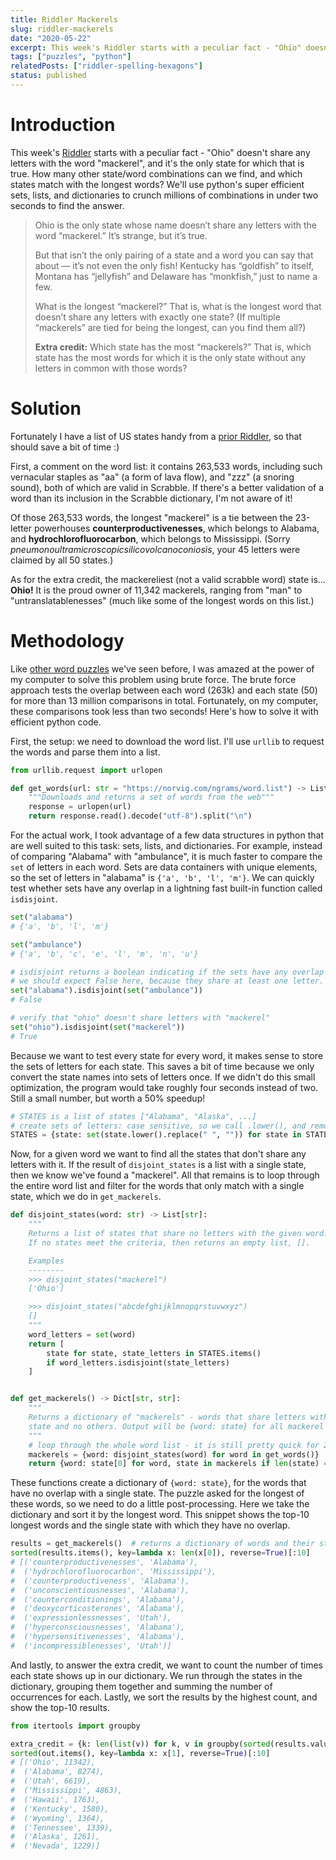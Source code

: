 ```yaml
---
title: Riddler Mackerels
slug: riddler-mackerels
date: "2020-05-22"
excerpt: This week's Riddler starts with a peculiar fact - "Ohio" doesn't share any letters with the word "mackerel", and it's the only state for which that is true. How many other state/word combinations can we find, and which states match with the longest words? We'll use python's super efficient sets, lists, and dictionaries to crunch millions of combinations in under two seconds to find the answer.
tags: ["puzzles", "python"]
relatedPosts: ["riddler-spelling-hexagons"]
status: published
---
```


# Introduction

This week's <a href="https://fivethirtyeight.com/features/somethings-fishy-in-the-state-of-the-riddler/">Riddler</a> starts with a peculiar fact - "Ohio" doesn't share any letters with the word "mackerel", and it's the only state for which that is true. How many other state/word combinations can we find, and which states match with the longest words? We'll use python's super efficient sets, lists, and dictionaries to crunch millions of combinations in under two seconds to find the answer.

<blockquote>
Ohio is the only state whose name doesn’t share any letters with the word “mackerel.” It’s strange, but it’s true.

But that isn’t the only pairing of a state and a word you can say that about — it’s not even the only fish! Kentucky has “goldfish” to itself, Montana has “jellyfish” and Delaware has “monkfish,” just to name a few.

What is the longest “mackerel?” That is, what is the longest word that doesn’t share any letters with exactly one state? (If multiple “mackerels” are tied for being the longest, can you find them all?)

**Extra credit:** Which state has the most “mackerels?” That is, which state has the most words for which it is the only state without any letters in common with those words?

</blockquote>

# Solution

Fortunately I have a list of US states handy from a <a href="/riddler-state-superstrings">prior Riddler</a>, so that should save a bit of time :)

First, a comment on the word list: it contains 263,533 words, including such vernacular staples as "aa" (a form of lava flow), and "zzz" (a snoring sound), both of which are valid in Scrabble. If there's a better validation of a word than its inclusion in the Scrabble dictionary, I'm not aware of it!

Of those 263,533 words, the longest "mackerel" is a tie between the 23-letter powerhouses **counterproductivenesses**, which belongs to Alabama, and **hydrochlorofluorocarbon**, which belongs to Mississippi. (Sorry _pneumonoultramicroscopicsilicovolcanoconiosis_, your 45 letters were claimed by all 50 states.)

As for the extra credit, the mackereliest (not a valid scrabble word) state is... **Ohio!** It is the proud owner of 11,342 mackerels, ranging from "man" to "untranslatablenesses" (much like some of the longest words on this list.)

# Methodology

Like <a href="/riddler-spelling-hexagons">other word puzzles</a> we've seen before, I was amazed at the power of my computer to solve this problem using brute force. The brute force approach tests the overlap between each word (263k) and each state (50) for more than 13 million comparisons in total. Fortunately, on my computer, these comparisons took less than two seconds! Here's how to solve it with efficient python code.

First, the setup: we need to download the word list. I'll use `urllib` to request the words and parse them into a list.

```python
from urllib.request import urlopen

def get_words(url: str = "https://norvig.com/ngrams/word.list") -> List[str]:
    """Downloads and returns a set of words from the web"""
    response = urlopen(url)
    return response.read().decode("utf-8").split("\n")
```

For the actual work, I took advantage of a few data structures in python that are well suited to this task: sets, lists, and dictionaries. For example, instead of comparing "Alabama" with "ambulance", it is much faster to compare the `set` of letters in each word. Sets are data containers with unique elements, so the set of letters in "alabama" is `{'a', 'b', 'l', 'm'}`. We can quickly test whether sets have any overlap in a lightning fast built-in function called `isdisjoint`.

```python
set("alabama")
# {'a', 'b', 'l', 'm'}

set("ambulance")
# {'a', 'b', 'c', 'e', 'l', 'm', 'n', 'u'}

# isdisjoint returns a boolean indicating if the sets have any overlap
# we should expect False here, because they share at least one letter.
set("alabama").isdisjoint(set("ambulance"))
# False

# verify that "ohio" doesn't share letters with "mackerel"
set("ohio").isdisjoint(set("mackerel"))
# True
```

Because we want to test every state for every word, it makes sense to store the sets of letters for each state. This saves a bit of time because we only convert the state names into sets of letters once. If we didn't do this small optimization, the program would take roughly four seconds instead of two. Still a small number, but worth a 50% speedup!

```python
# STATES is a list of states ["Alabama", "Alaska", ...]
# create sets of letters: case sensitive, so we call .lower(), and remove spaces
STATES = {state: set(state.lower().replace(" ", "")) for state in STATES}
```

Now, for a given word we want to find all the states that don't share any letters with it. If the result of `disjoint_states` is a list with a single state, then we know we've found a "mackerel". All that remains is to loop through the entire word list and filter for the words that only match with a single state, which we do in `get_mackerels`.

```python
def disjoint_states(word: str) -> List[str]:
    """
    Returns a list of states that share no letters with the given word.
    If no states meet the criteria, then returns an empty list, [].

    Examples
    --------
    >>> disjoint_states("mackerel")
    ['Ohio']

    >>> disjoint_states("abcdefghijklmnopqrstuvwxyz")
    []
    """
    word_letters = set(word)
    return [
        state for state, state_letters in STATES.items()
        if word_letters.isdisjoint(state_letters)
    ]


def get_mackerels() -> Dict[str, str]:
    """
    Returns a dictionary of "mackerels" - words that share letters with only one
    state and no others. Output will be {word: state} for all mackerel words.
    """
    # loop through the whole word list - it is still pretty quick for 250k words
    mackerels = {word: disjoint_states(word) for word in get_words()}
    return {word: state[0] for word, state in mackerels if len(state) == 1}
```

These functions create a dictionary of `{word: state}`, for the words that have no overlap with a single state. The puzzle asked for the longest of these words, so we need to do a little post-processing. Here we take the dictionary and sort it by the longest word. This snippet shows the top-10 longest words and the single state with which they have no overlap.

```python
results = get_mackerels()  # returns a dictionary of words and their states
sorted(results.items(), key=lambda x: len(x[0]), reverse=True)[:10]
# [('counterproductivenesses', 'Alabama'),
#  ('hydrochlorofluorocarbon', 'Mississippi'),
#  ('counterproductiveness', 'Alabama'),
#  ('unconscientiousnesses', 'Alabama'),
#  ('counterconditionings', 'Alabama'),
#  ('deoxycorticosterones', 'Alabama'),
#  ('expressionlessnesses', 'Utah'),
#  ('hyperconsciousnesses', 'Alabama'),
#  ('hypersensitivenesses', 'Alabama'),
#  ('incompressiblenesses', 'Utah')]
```

And lastly, to answer the extra credit, we want to count the number of times each state shows up in our dictionary. We run through the states in the dictionary, grouping them together and summing the number of occurrences for each. Lastly, we sort the results by the highest count, and show the top-10 results.

```python
from itertools import groupby

extra_credit = {k: len(list(v)) for k, v in groupby(sorted(results.values()))}
sorted(out.items(), key=lambda x: x[1], reverse=True)[:10]
# [('Ohio', 11342),
#  ('Alabama', 8274),
#  ('Utah', 6619),
#  ('Mississippi', 4863),
#  ('Hawaii', 1763),
#  ('Kentucky', 1580),
#  ('Wyoming', 1364),
#  ('Tennessee', 1339),
#  ('Alaska', 1261),
#  ('Nevada', 1229)]
```
